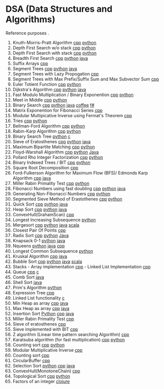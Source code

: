 # DSA (Data Structures and Algorithms)
Reference purposes .

1. Knuth-Morris-Pratt Algorithm [cpp](https://github.com/saru95/DSA/blob/master/CPP/KMP.cpp) [python](https://github.com/saru95/DSA/blob/master/Python/KMP.py)
2. Depth First Search w/o stack [cpp](https://github.com/saru95/DSA/blob/master/CPP/DFS.cpp) [python](https://github/com/saru95/DSA/blob/master/Python/DFS.py)
3. Depth First Search with stack [cpp](https://github.com/saru95/DSA/blob/master/CPP/DFSS.cpp) [python](https://github.com/saru95/DSA/blob/master/Python/DFSS.py)
4. Breadth First Search [cpp](https://github.com/saru95/DSA/blob/master/CPP/BFS.cpp) [python](https://github.com/saru95/DSA/blob/master/Python/BFS.py) [java](https://github.com/saru95/DSA/blob/master/Java/BreadthFirstPaths.java)
5. Suffix Arrays [cpp](https://github.com/saru95/DSA/blob/master/CPP/SuffixArray.cpp)
6. Segment Trees [cpp](https://github.com/saru95/DSA/blob/master/CPP/SegmentTrees.cpp) [python](https://github.com/robin-0/DSA/blob/patch-1/Python/SEGTREE.py) [java](https://github.com/saru95/DSA/blob/master/Java/SegmentTrees.java)
7. Segment Trees with Lazy Propogation [cpp](https://github.com/saru95/DSA/blob/master/CPP/SegmentTreesLazy.cpp)
8. Segment Trees with Max Prefix/Suffix Sum and Max Subvector Sum [cpp](https://github.com/saru95/DSA/blob/master/CPP/SEGTREE.cpp)
9. Euler Totient Function [cpp](https://github.com/saru95/DSA/blob/master/CPP/EulerTotient.cpp) [python](https://github.com/saru95/DSA/blob/master/Python/EulerTotient.py)
10. Dijkstra's Algorithm [cpp](https://github.com/saru95/DSA/blob/master/CPP/Djikstras.cpp) [python](https://github.com/saru95/DSA/blob/master/Python/dijkstra.py) [java](https://github.com/saru95/DSA/blob/master/Java/Dijkstra.java)
11. Fast Modulo Multiplication / Binary Exponention [cpp](https://github.com/saru95/DSA/blob/master/CPP/Fmm.cpp) [python](https://github.com/saru95/DSA/blob/master/Python/Fmm.py)
12. Meet in Middle [cpp](https://github.com/saru95/DSA/blob/master/CPP/Mim.cpp) [python](https://github.com/robin-0/DSA/blob/patch-5/Python/MeetInTheMiddle.py)
13. Binary Search [cpp](https://github.com/saru95/DSA/blob/master/CPP/BinarySearch.cpp) [python](https://github.com/saru95/DSA/blob/master/Python/BinarySearch.py) [java](https://github.com/saru95/DSA/blob/master/Java/BinarySearch.java) [coffee](https://github.com/saru95/DSA/blob/master/Coffee/binary_search.coffee) [f#](https://github.com/saru95/DSA/blob/master/Fsharp/binary_search.fs)
14. Matrix Exponention for Fibonacci Series [cpp](https://github.com/saru95/DSA/blob/master/CPP/Me.cpp)
15. Modular Multipicative Inverse using Fermat's Theorem [cpp](https://github.com/saru95/DSA/blob/master/CPP/Mmi.cpp)
16. Tries [cpp](https://github.com/saru95/DSA/blob/master/CPP/Tries.cpp) [python](https://github.com/saru95/DSA/blob/master/Python/tries.py)
17. Bellman-Ford Algorithm [cpp](https://github.com/saru95/DSA/blob/master/CPP/BellmanFord.cpp) [python](https://github.com/saru95/DSA/blob/master/Python/BellmanFord.py)
18. Rabin-Karp Algorithm [cpp](https://github.com/saru95/DSA/blob/master/CPP/RabinKarp.cpp) [python](https://github.com/saru95/DSA/blob/master/Python/RabinKarp.py)
19. Binary Search Tree [python](https://github.com/saru95/DSA/blob/master/Python/BinarySearchTree.py) [c](https://github.com/saru95/DSA/blob/master/C/BST.c)
20. Sieve of Eratosthenes [cpp](https://github.com/saru95/DSA/blob/master/CPP/SEPrime.cpp) [python](https://github.com/saru95/DSA/blob/master/Python/SEPrime.py) [java](https://github.com/saru95/DSA/blob/master/Java/SieveOfEratosthenes.java)
21. Maximum Bipartite Matching [cpp](https://github.com/saru95/DSA/blob/master/CPP/MBM.cpp) [python](https://github.com/saru95/DSA/blob/master/Python/MBM.py)
22. Floyd-Warshall Algorithm [cpp](https://github.com/saru95/DSA/blob/master/CPP/FWA.cpp) [python](https://github.com/saru95/DSA/blob/master/Python/FloydWarshall.py) [Java](https://github.com/saru95/DSA/blob/master/Java/floyd.java)
23. Pollard Rho Integer Factorization [cpp](https://github.com/saru95/DSA/blob/master/CPP/PRB.cpp) [python](https://github/com/saru95/DSA/blob/master/Python/PRB.py)
24. Binary Indexed Trees / BIT [cpp](https://github.com/saru95/DSA/blob/master/CPP/BIT.cpp) [python](https://github.com/DravitLochan/DSA/blob/master/Python/BIT.py)
25. Square Root Decomposition [cpp](https://github.com/saru95/DSA/blob/master/CPP/SRD.cpp)
26. Ford-Fulkerson Algorithm for Maximum Flow (BFS)/ Edmonds Karp Algorithm [cpp](https://github.com/saru95/DSA/blob/master/CPP/FFA.cpp) [java](https://github.com/saru95/DSA/pull/108/files)
27. Miller Rabin Primality Test [cpp](https://github.com/saru95/DSA/blob/master/CPP/MRPT.cpp) [python](https://github.com/saru95/DSA/blob/master/Python/MRPT.py)
28. Fibonacci Numbers using fast doubling [cpp](https://github.com/saru95/DSA/blob/master/CPP/fastdoublingfibo.cpp) [python](https://github.com/saru95/DSA/blob/master/Python/Fourier-Doubling.py) [java](https://github.com/saru95/DSA/blob/master/Java/FastDoublingFibo.java)
29. Generating Non-Fibonacci Numbers [cpp](https://github.com/saru95/DSA/blob/master/CPP/NonFibo.cpp) [python](https://github.com/saru95/DSA/blob/master/Python/nNonFib.py)
30. Segmented Sieve Method of Erastothenes [cpp](https://github.com/saru95/DSA/blob/master/CPP/SS.cpp) [python](https://github.com/saru95/DSA/blob/master/Python/SegmentedSieve.py)
31. Quick Sort [cpp](https://github.com/saru95/DSA/blob/master/CPP/quicksort.cpp) [python](https://github.com/saru95/DSA/blob/master/Python/quicksort.py) [java](https://github.com/saru95/DSA/blob/master/Java/Quicksort.java)
32. Heap Sort [cpp](https://github.com/saru95/DSA/blob/master/CPP/HeapSort.cpp) [python](https://github.com/saru95/DSA/blob/master/Python/HeapSort.py) [java](https://github.com/saru95/DSA/blob/master/Java/HeapSort.java)
33. ConvexHull(GrahamScan) [cpp](https://github.com/saru95/DSA/blob/master/CPP/ConvexHull(graham).cpp)
34. Longest Increasing Subsequence [python](https://github.com/saru95/DSA/blob/master/Python/LIS.py)
35. Mergesort [cpp](https://github.com/saru95/DSA/blob/master/CPP/MergeSort.cpp) [python](https://github.com/saru95/DSA/blob/master/Python/mergesort.py) [java](https://github.com/saru95/DSA/blob/master/Java/MergeSort.java) [scala](https://github.com/saru95/DSA/blob/master/Scala/MergeSort.scala)
36. Closest Pair Of Points [cpp](https://github.com/saru95/DSA/blob/master/CPP/closestpairofpoints.cpp)
37. Radix Sort [cpp](https://github.com/saru95/DSA/blob/master/CPP/radixsort.cpp) [python](https://github.com/saru95/DSA/blob/master/Python/RadixSort.py) [Java](https://github.com/saru95/DSA/blob/master/Java/RadixSort.java)
38. Knapsack 0-1 [python](https://github.com/saru95/DSA/blob/master/Python/Knapsack0-1.py) [java](https://github.com/saru95/DSA/blob/master/Java/Knapsack0_1.java)
39. Nqueens [python](https://github.com/saru95/DSA/blob/master/Python/Nqueens.py) [java](https://github.com/saru95/DSA/blob/master/Java/NQueens.java) [cpp](https://github.com/saru95/DSA/blob/master/CPP/Java/NQueens.cpp)
40. Longest Common Subsequence [python](https://github.com/saru95/DSA/blob/master/Python/LCS.py)
41. Kruskal Algorithm [cpp](https://github.com/saru95/DSA/blob/master/CPP/Kruskal.cpp) [java](https://github.com/saru95/DSA/blob/master/Java/Kruskal.java)
42. Bubble Sort [cpp](https://github.com/saru95/DSA/blob/master/CPP/Bubblesort.cpp) [python](https://github.com/saru95/DSA/blob/master/Python/Bubblesort.py) [java](https://github.com/saru95/DSA/blob/master/Java/BubbleSort.java) [scala](https://github.com/saru95/DSA/blob/master/Scala/BubbleSort.scala)
43. Stacks - Array implementation [cpp](https://github.com/saru95/DSA/blob/master/CPP/Stacks-ArrayImp.cpp) - Linked List Implementation [cpp](https://github.com/saru95/DSA/blob/master/CPP/Stacks-LinkLImp.cpp)
44. Queue [cpp](https://github.com/saru95/DSA/blob/master/CPP/Queue.cpp) [c](https://github.com/theasianpianist/DSA/blob/master/C/queue.c)
45. Comb Sort [java](https://github.com/saru95/DSA/blob/master/CombSort.java)
46. Shell Sort [java](https://github.com/saru95/DSA/blob/master/Java/ShellSort.java)
47. Prim's Algorithm [python](https://github.com/saru95/DSA/blob/master/Python/prims_mst.py)
48. Expression Tree [cpp](https://github.com/saru95/DSA/blob/master/CPP/expressionTree.cpp)
49. Linked List functionality [c](https://github.com/saru95/DSA/blob/master/C/linkedList_funcs.c)
50. Min Heap as array [cpp](https://github.com/saru95/DSA/blob/master/CPP/min_heap.cpp) [java](https://github.com/saru95/DSA/blob/master/MinHeap.java)
51. Max Heap as array [cpp](https://github.com/saru95/DSA/blob/master/CPP/max_heap.cpp) [java](https://github.com/saru95/DSA/blob/master/Java/MaxHeap.java)
52. Insertion Sort [Python](https://github.com/saru95/DSA/blob/master/Python/insertion-sort.py) [cpp](https://github.com/saru95/DSA/blob/master/CPP/InsertionSort.cpp) [java](https://github.com/saru95/DSA/blob/master/Java/InsertionSort.java)
53. Miller Rabin Primality Test [cpp](https://github.com/saru95/DSA/blob/master/CPP/primality.cpp)
54. Sieve of eratosthenes [cpp](https://github.com/saru95/DSA/blob/master/CPP/sieve.cpp)
55. Sieve implemented with BIT [cpp](https://github.com/saru95/DSA/blob/master/CPP/BIt-Sieve.cpp)
56. Z algorithm (Linear time pattern searching Algorithm) [cpp](https://github.com/saru95/DSA/blob/master/CPP/z-algorithm.cpp)
57. Karatsuba algorithm (for fast multiplication) [cpp](https://github.com/saru95/DSA/blob/master/CPP/Karatsuba_algorithm.cpp) [python](https://github.com/saru95/DSA/blob/master/Python/karatsuba.py)
58. Counting sort [cpp](https://github.com/saru95/DSA/blob/master/CPP/Counting_Sort.cpp) [python](https://github.com/saru95/DSA/blob/master/Python/counting_sort.py)
59. Modular Multiplicative Inverse [cpp](https://github.com/saru95/DSA/blob/master/CPP/ModularMultiplicativeInverse.cpp)
60. Counting sort [cpp](https://github.com/saru95/DSA/blob/master/CPP/Counting_Sort.cpp)
61. CircularBuffer [cpp](https://github.com/saru95/DSA/blob/master/CPP/CircularBuffer.cpp)
62. Selection Sort [python](https://github.com/saru95/DSA/blob/master/Python/SelectionSort.py) [cpp](https://github.com/saru95/DSA/blob/master/CPP/SelectionSort.cpp) [java](https://github.com/saru95/DSA/blob/master/Java/SelectionSort.java)
63. ConvexHull(MonotoneChain) [cpp](https://github.com/saru95/DSA/blob/master/CPP/ConvexHull_MonotoneChain.cpp)
64. Topological Sort [cpp](https://github.com/saru95/DSA/blob/master/CPP/topological_sort.cpp) [python](https://github.com/saru95/DSA/blob/master/Python/topologicalSort.py)
65. Factors of an integer [clojure](https://github.com/saru95/DSA/blob/master/Clojure/factors_of_an_integer.clj)
